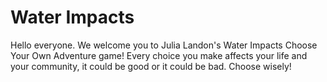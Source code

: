 # Water Impacts
Hello everyone. We welcome you to Julia Landon's Water Impacts Choose Your Own Adventure game! Every choice you make affects your life and your community, it could be good or it could be bad. Choose wisely!

